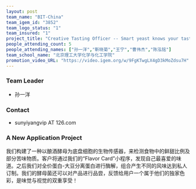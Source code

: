 ```yaml
---
layout: post
team_name: "BIT-China"
team_igem_id: "3852"
team_logo_status: "1"
team_insured: "1"
project_title: "Creative Tasting Officer -- Smart yeast knows your taste: Customized plant-derived food seasonings"
people_attending_count: 5
people_attending_names: ["孙一洋","靳晓菊","王宁","曹伟杰","陈泓铭"]
team_school_name: "北京理工大学化学与化工学院"
promotion_video_URL: "https://video.igem.org/w/9FgKTwgLX4gD3kMoZdsu7H"
---
```



### Team Leader
* 孙一洋

### Contact
* sunyiyangvip AT 126.com

### A New Application Project

我们构建了一种以酿酒酵母为底盘细胞的生物传感器，来检测食物中的鲜甜比例及部分苦味物质。客户将通过我们的“Flavor Card”小程序，发现自己最喜爱的味道。之后我们对全价蛋白-大豆分离蛋白进行酶解，组合产生不同的风味达到私人订制。我们的酵母菌还可以对产品进行品尝，反馈给用户一个属于他们的独家色彩，是味觉与视觉的双重享受！
